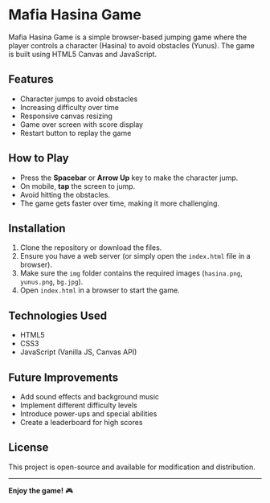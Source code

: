 # Mafia Hasina Game

Mafia Hasina Game is a simple browser-based jumping game where the player controls a character (Hasina) to avoid obstacles (Yunus). The game is built using HTML5 Canvas and JavaScript.

## Features
- Character jumps to avoid obstacles
- Increasing difficulty over time
- Responsive canvas resizing
- Game over screen with score display
- Restart button to replay the game

## How to Play
- Press the **Spacebar** or **Arrow Up** key to make the character jump.
- On mobile, **tap** the screen to jump.
- Avoid hitting the obstacles.
- The game gets faster over time, making it more challenging.

## Installation
1. Clone the repository or download the files.
2. Ensure you have a web server (or simply open the `index.html` file in a browser).
3. Make sure the `img` folder contains the required images (`hasina.png`, `yunus.png`, `bg.jpg`).
4. Open `index.html` in a browser to start the game.

## Technologies Used
- HTML5
- CSS3
- JavaScript (Vanilla JS, Canvas API)

## Future Improvements
- Add sound effects and background music
- Implement different difficulty levels
- Introduce power-ups and special abilities
- Create a leaderboard for high scores

## License
This project is open-source and available for modification and distribution.

---
**Enjoy the game!** 🎮
